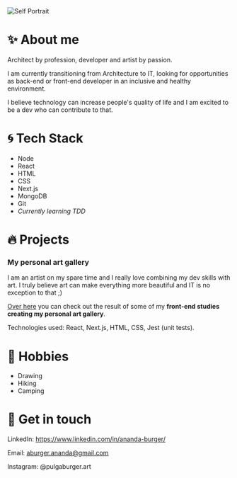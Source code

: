 <img src='https://ik.imagekit.io/z9fjicafx6e/Pages/prof-compr_Y-eYrXo3zdV.jpg?updatedAt=1628716701256' alt='Self Portrait'/>

# :sparkles: About me
Architect by profession, developer and artist by passion.

I am currently transitioning from Architecture to IT, looking for opportunities as back-end or front-end developer in an inclusive and healthy environment.

I believe technology can increase people's quality of life and I am excited to be a dev who can contribute to that.


# :cyclone: Tech Stack
- Node
- React
- HTML
- CSS
- Next.js
- MongoDB
- Git
- _Currently learning TDD_

# :fire: Projects
### My personal art gallery
 I am an artist on my spare time and I really love combining my dev skills with art. I truly believe art can make everything more beautiful and IT is no exception to that ;)

[Over here](https://ma-galerie.netlify.app/) you can check out the result of some of my **front-end studies creating my personal art gallery**.

Technologies used: React, Next.js, HTML, CSS, Jest (unit tests).

# :fish_cake: Hobbies
- Drawing
- Hiking
- Camping

# :speech_balloon: Get in touch
LinkedIn: https://www.linkedin.com/in/ananda-burger/

Email: aburger.ananda@gmail.com

Instagram: @pulgaburger.art
